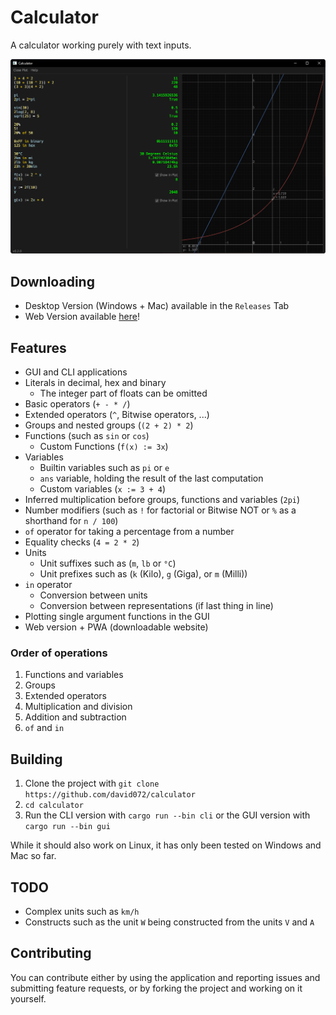# Calculator

A calculator working purely with text inputs.

![Image](/media/image.png)

## Downloading
- Desktop Version (Windows + Mac) available in the `Releases` Tab
- Web Version available [here](https://david072.github.io/calculator)!

## Features

- GUI and CLI applications
- Literals in decimal, hex and binary
    - The integer part of floats can be omitted
- Basic operators (`+ - * /`)
- Extended operators (`^`, Bitwise operators, ...)
- Groups and nested groups (`(2 + 2) * 2`)
- Functions (such as `sin` or `cos`)
    - Custom Functions (`f(x) := 3x`)
- Variables
    - Builtin variables such as `pi` or `e`
    - `ans` variable, holding the result of the last computation
    - Custom variables (`x := 3 + 4`)
- Inferred multiplication before groups, functions and variables (`2pi`)
- Number modifiers (such as `!` for factorial or Bitwise NOT or `%` as a shorthand for `n / 100`)
- `of` operator for taking a percentage from a number
- Equality checks (`4 = 2 * 2`)
- Units
    - Unit suffixes such as (`m`, `lb` or `°C`)
    - Unit prefixes such as (`k` (Kilo), `g` (Giga), or `m` (Milli))
- `in` operator
    - Conversion between units
    - Conversion between representations (if last thing in line)
- Plotting single argument functions in the GUI
- Web version + PWA (downloadable website)

### Order of operations

1. Functions and variables
2. Groups
3. Extended operators
4. Multiplication and division
5. Addition and subtraction
6. `of` and `in`

## Building

1. Clone the project with `git clone https://github.com/david072/calculator`
2. `cd calculator`
3. Run the CLI version with `cargo run --bin cli` or the GUI version with `cargo run --bin gui`

While it should also work on Linux, it has only been tested on Windows and Mac so far.

## TODO

- Complex units such as `km/h`
- Constructs such as the unit `W` being constructed from the units `V` and `A`

## Contributing

You can contribute either by using the application and reporting issues and submitting feature requests,
or by forking the project and working on it yourself.
